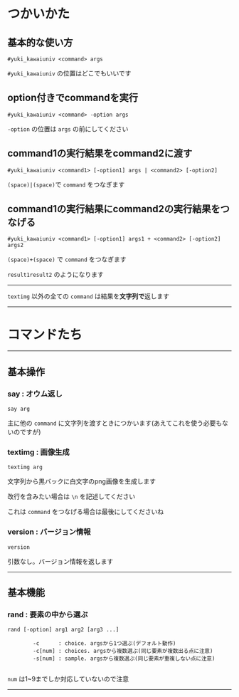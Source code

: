 # つかいかた



## 基本的な使い方

```
#yuki_kawaiuniv <command> args
```

`#yuki_kawaiuniv` の位置はどこでもいいです



## option付きでcommandを実行

```
#yuki_kawaiuniv <command> -option args
```

`-option` の位置は `args` の前にしてください



## command1の実行結果をcommand2に渡す

```
#yuki_kawaiuniv <command1> [-option1] args | <command2> [-option2] 
```

`(space)|(space)`で `command` をつなぎます



## command1の実行結果にcommand2の実行結果をつなげる

```
#yuki_kawaiuniv <command1> [-option1] args1 + <command2> [-option2] args2
```

`(space)+(space)` で `command` をつなぎます

`result1result2` のようになります





------



`textimg` 以外の全ての `command` は結果を**文字列で**返します



------



# コマンドたち

------



## 基本操作

### say : オウム返し

```
say arg
```

主に他の `command` に文字列を渡すときにつかいます(あえてこれを使う必要もないのですが)



### textimg : 画像生成

```
textimg arg
```

文字列から黒バックに白文字のpng画像を生成します

改行を含みたい場合は `\n` を記述してください

これは `command` をつなげる場合は最後にしてくださいね



### version : バージョン情報

```version
version
```

引数なし。バージョン情報を返します





------



## 基本機能

### rand : 要素の中から選ぶ

```
rand [-option] arg1 arg2 [arg3 ...]

		-c 		: choice. argsから1つ選ぶ(デフォルト動作)
		-c[num]	: choices. argsから複数選ぶ(同じ要素が複数出る点に注意)
		-s[num]	: sample. argsから複数選ぶ(同じ要素が重複しない点に注意)
		
```

`num` は1~9までしか対応していないので注意









------




